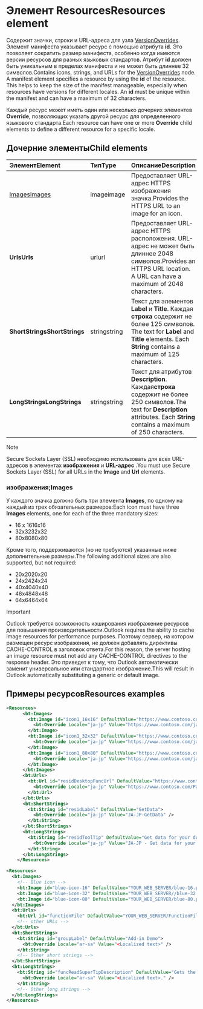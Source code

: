 # <a name="resources-element"></a><span data-ttu-id="4910a-101">Элемент Resources</span><span class="sxs-lookup"><span data-stu-id="4910a-101">Resources element</span></span>

<span data-ttu-id="4910a-p101">Содержит значки, строки и URL-адреса для узла [VersionOverrides](versionoverrides.md). Элемент манифеста указывает ресурс с помощью атрибута **id**. Это позволяет сократить размер манифеста, особенно когда имеются версии ресурсов для разных языковых стандартов. Атрибут **id** должен быть уникальным в пределах манифеста и не может быть длиннее 32 символов.</span><span class="sxs-lookup"><span data-stu-id="4910a-p101">Contains icons, strings, and URLs for the [VersionOverrides](versionoverrides.md) node. A manifest element specifies a resource by using the **id** of the resource. This helps to keep the size of the manifest manageable, especially when resources have versions for different locales. An **id** must be unique within the manifest and can have a maximum of 32 characters.</span></span>

<span data-ttu-id="4910a-106">Каждый ресурс может иметь один или несколько дочерних элементов **Override**, позволяющих указать другой ресурс для определенного языкового стандарта.</span><span class="sxs-lookup"><span data-stu-id="4910a-106">Each resource can have one or more **Override** child elements to define a different resource for a specific locale.</span></span>

## <a name="child-elements"></a><span data-ttu-id="4910a-107">Дочерние элементы</span><span class="sxs-lookup"><span data-stu-id="4910a-107">Child elements</span></span>

|  <span data-ttu-id="4910a-108">Элемент</span><span class="sxs-lookup"><span data-stu-id="4910a-108">Element</span></span> |  <span data-ttu-id="4910a-109">Тип</span><span class="sxs-lookup"><span data-stu-id="4910a-109">Type</span></span>  |  <span data-ttu-id="4910a-110">Описание</span><span class="sxs-lookup"><span data-stu-id="4910a-110">Description</span></span>  |
|:-----|:-----|:-----|
|  [<span data-ttu-id="4910a-111">Images</span><span class="sxs-lookup"><span data-stu-id="4910a-111">Images</span></span>](#images)            |  <span data-ttu-id="4910a-112">image</span><span class="sxs-lookup"><span data-stu-id="4910a-112">image</span></span>   |  <span data-ttu-id="4910a-113">Предоставляет URL-адрес HTTPS изображения значка.</span><span class="sxs-lookup"><span data-stu-id="4910a-113">Provides the HTTPS URL to an image for an icon.</span></span> |
|  <span data-ttu-id="4910a-114">**Urls**</span><span class="sxs-lookup"><span data-stu-id="4910a-114">**Urls**</span></span>                |  <span data-ttu-id="4910a-115">url</span><span class="sxs-lookup"><span data-stu-id="4910a-115">url</span></span>     |  <span data-ttu-id="4910a-p102">Предоставляет URL-адрес HTTPS расположения. URL-адрес не может быть длиннее 2048 символов.</span><span class="sxs-lookup"><span data-stu-id="4910a-p102">Provides an HTTPS URL location. A URL can have a maximum of 2048 characters.</span></span> |
|  <span data-ttu-id="4910a-118">**ShortStrings**</span><span class="sxs-lookup"><span data-stu-id="4910a-118">**ShortStrings**</span></span> |  <span data-ttu-id="4910a-119">string</span><span class="sxs-lookup"><span data-stu-id="4910a-119">string</span></span>  |  <span data-ttu-id="4910a-p103">Текст для элементов **Label** и **Title**. Каждая **строка** содержит не более 125 символов. </span><span class="sxs-lookup"><span data-stu-id="4910a-p103">The text for **Label** and **Title** elements. Each **String** contains a maximum of 125 characters.</span></span>|
|  <span data-ttu-id="4910a-122">**LongStrings**</span><span class="sxs-lookup"><span data-stu-id="4910a-122">**LongStrings**</span></span>  |  <span data-ttu-id="4910a-123">string</span><span class="sxs-lookup"><span data-stu-id="4910a-123">string</span></span>  | <span data-ttu-id="4910a-p104">Текст для атрибутов **Description**. Каждая**строка** содержит не более 250 символов.</span><span class="sxs-lookup"><span data-stu-id="4910a-p104">The text for **Description** attributes. Each **String** contains a maximum of 250 characters.</span></span>|

> [!NOTE]
> <span data-ttu-id="4910a-126">Secure Sockets Layer (SSL) необходимо использовать для всех URL-адресов в элементах **изображения** и **URL-адрес** .</span><span class="sxs-lookup"><span data-stu-id="4910a-126">You must use Secure Sockets Layer (SSL) for all URLs in the  **Image** and **Url** elements.</span></span>

### <a name="images"></a><span data-ttu-id="4910a-127">изображения;</span><span class="sxs-lookup"><span data-stu-id="4910a-127">Images</span></span>
<span data-ttu-id="4910a-128">У каждого значка должно быть три элемента **Images**, по одному на каждый из трех обязательных размеров:</span><span class="sxs-lookup"><span data-stu-id="4910a-128">Each icon must have three  **Images** elements, one for each of the three mandatory sizes:</span></span>

- <span data-ttu-id="4910a-129">16 x 16</span><span class="sxs-lookup"><span data-stu-id="4910a-129">16x16</span></span>
- <span data-ttu-id="4910a-130">32x32</span><span class="sxs-lookup"><span data-stu-id="4910a-130">32x32</span></span>
- <span data-ttu-id="4910a-131">80x80</span><span class="sxs-lookup"><span data-stu-id="4910a-131">80x80</span></span>

<span data-ttu-id="4910a-132">Кроме того, поддерживаются (но не требуются) указанные ниже дополнительные размеры.</span><span class="sxs-lookup"><span data-stu-id="4910a-132">The following additional sizes are also supported, but not required:</span></span>

- <span data-ttu-id="4910a-133">20x20</span><span class="sxs-lookup"><span data-stu-id="4910a-133">20x20</span></span>
- <span data-ttu-id="4910a-134">24x24</span><span class="sxs-lookup"><span data-stu-id="4910a-134">24x24</span></span>
- <span data-ttu-id="4910a-135">40x40</span><span class="sxs-lookup"><span data-stu-id="4910a-135">40x40</span></span>
- <span data-ttu-id="4910a-136">48x48</span><span class="sxs-lookup"><span data-stu-id="4910a-136">48x48</span></span>
- <span data-ttu-id="4910a-137">64x64</span><span class="sxs-lookup"><span data-stu-id="4910a-137">64x64</span></span>

> [!IMPORTANT] 
> <span data-ttu-id="4910a-138">Outlook требуется возможность кэширования изображение ресурсов для повышения производительности.</span><span class="sxs-lookup"><span data-stu-id="4910a-138">Outlook requires the ability to cache image resources for performance purposes.</span></span> <span data-ttu-id="4910a-139">Поэтому сервер, на котором размещен ресурс изображения, не должен добавлять директивы CACHE-CONTROL в заголовок ответа.</span><span class="sxs-lookup"><span data-stu-id="4910a-139">For this reason, the server hosting an image resource must not add any CACHE-CONTROL directives to the response header.</span></span> <span data-ttu-id="4910a-140">Это приведет к тому, что Outlook автоматически заменит универсальное или стандартное изображение.</span><span class="sxs-lookup"><span data-stu-id="4910a-140">This will result in Outlook automatically substituting a generic or default image.</span></span>    

## <a name="resources-examples"></a><span data-ttu-id="4910a-141">Примеры ресурсов</span><span class="sxs-lookup"><span data-stu-id="4910a-141">Resources examples</span></span> 

```XML
<Resources>
      <bt:Images>
        <bt:Image id="icon1_16x16" DefaultValue="https://www.contoso.com/icon_default.png">
          <bt:Override Locale="ja-jp" Value="https://www.contoso.com/ja-jp16-icon_default.png" />
        </bt:Image>
        <bt:Image id="icon1_32x32" DefaultValue="https://www.contoso.com/icon_default.png">
          <bt:Override Locale="ja-jp" Value="https://www.contoso.com/ja-jp32-icon_default.png" />
        </bt:Image>
        <bt:Image id="icon1_80x80" DefaultValue="https://www.contoso.com/icon_default.png">
          <bt:Override Locale="ja-jp" Value="https://www.contoso.com/ja-jp80-icon_default.png" />
        </bt:Image>
      </bt:Images>
      <bt:Urls>
        <bt:Url id="residDesktopFuncUrl" DefaultValue="https://www.contoso.com/Pages/Home.aspx">
          <bt:Override Locale="ja-jp" Value="https://www.contoso.com/Pages/Home.aspx" />
        </bt:Url>
      </bt:Urls>
      <bt:ShortStrings>
        <bt:String id="residLabel" DefaultValue="GetData">
          <bt:Override Locale="ja-jp" Value="JA-JP-GetData" />
        </bt:String>
      </bt:ShortStrings>
      <bt:LongStrings>
        <bt:String id="residToolTip" DefaultValue="Get data for your document.">
          <bt:Override Locale="ja-jp" Value="JA-JP - Get data for your document." />
        </bt:String>
      </bt:LongStrings>
    </Resources>
```

```xml
<Resources>
  <bt:Images>
    <!-- Blue icon -->
    <bt:Image id="blue-icon-16" DefaultValue="YOUR_WEB_SERVER/blue-16.png"/>
    <bt:Image id="blue-icon-32" DefaultValue="YOUR_WEB_SERVER//blue-32.png"/>
    <bt:Image id="blue-icon-80" DefaultValue="YOUR_WEB_SERVER/blue-80.png"/>
  </bt:Images>
  <bt:Urls>
    <bt:Url id="functionFile" DefaultValue="YOUR_WEB_SERVER/FunctionFile/Functions.html"/>
    <!-- other URLs -->
  </bt:Urls>
  <bt:ShortStrings>
    <bt:String id="groupLabel" DefaultValue="Add-in Demo">
      <bt:Override Locale="ar-sa" Value="<Localized text>" />
    </bt:String>
    <!-- Other short strings -->
  </bt:ShortStrings>
  <bt:LongStrings>
    <bt:String id="funcReadSuperTipDescription" DefaultValue="Gets the subject of the message or appointment.">
      <bt:Override Locale="ar-sa" Value="<Localized text>." />
    </bt:String>
    <!-- Other long strings -->
  </bt:LongStrings>
</Resources>
```
